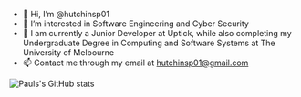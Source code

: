 - 👋 Hi, I’m @hutchinsp01
- 👀 I’m interested in Software Engineering and Cyber Security
- 🌱 I am currently a Junior Developer at Uptick, while also completing my Undergraduate Degree in Computing and Software Systems at The University of Melbourne
- 📫 Contact me through my email at hutchinsp01@gmail.com

![Pauls's GitHub stats](https://github-readme-stats.vercel.app/api?username=hutchinsp01&count_private=true)
